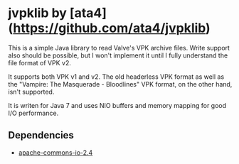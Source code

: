 jvpklib by [ata4] (https://github.com/ata4/jvpklib)
=======

This is a simple Java library to read Valve's VPK archive files.
Write support also should be possible, but I won't implement it until I fully understand the file format of VPK v2.

It supports both VPK v1 and v2. The old headerless VPK format as well as the "Vampire: The Masquerade - Bloodlines" VPK format, on the other hand, isn't supported.

It is writen for Java 7 and uses NIO buffers and memory mapping for good I/O performance.

Dependencies
------------

* [apache-commons-io-2.4](http://commons.apache.org/io/)